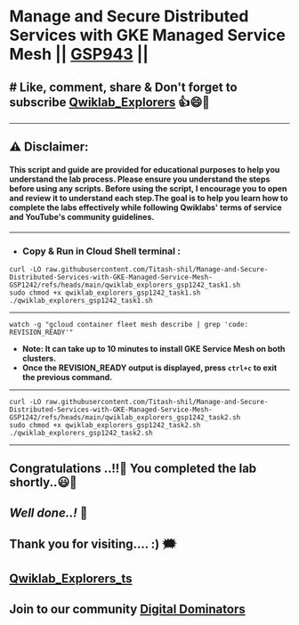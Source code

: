 #  Manage and Secure Distributed Services with GKE Managed Service Mesh || [GSP943](https://www.cloudskillsboost.google/focuses/89751?parent=catalog) ||

## # Like, comment, share & Don't forget to subscribe [Qwiklab_Explorers](https://youtube.com/@titashshil?si=RgamNu1dc9jVIbJN) 👍😄🤝

---
## ⚠️ **Disclaimer:**
#### This script and guide are provided for educational purposes to help you understand the lab process. Please ensure you understand the steps before using any scripts. Before using the script, I encourage you to open and review it to understand each step.The goal is to help you learn how to complete the labs effectively while following Qwiklabs' terms of service and YouTube's community guidelines.
---

- ### Copy & Run in Cloud Shell terminal :

```
curl -LO raw.githubusercontent.com/Titash-shil/Manage-and-Secure-Distributed-Services-with-GKE-Managed-Service-Mesh-GSP1242/refs/heads/main/qwiklab_explorers_gsp1242_task1.sh
sudo chmod +x qwiklab_explorers_gsp1242_task1.sh
./qwiklab_explorers_gsp1242_task1.sh
```
---

```
watch -g "gcloud container fleet mesh describe | grep 'code: REVISION_READY'"
```
- **Note: It can take up to 10 minutes to install GKE Service Mesh on both clusters.**
- **Once the REVISION_READY output is displayed, press `ctrl+c` to exit the previous command.** 
---

```
curl -LO raw.githubusercontent.com/Titash-shil/Manage-and-Secure-Distributed-Services-with-GKE-Managed-Service-Mesh-GSP1242/refs/heads/main/qwiklab_explorers_gsp1242_task2.sh
sudo chmod +x qwiklab_explorers_gsp1242_task2.sh
./qwiklab_explorers_gsp1242_task2.sh
```

---

## Congratulations ..!!🎉  You completed the lab shortly..😃💯

## *Well done..!* 👏

## Thank you for visiting.... :) 🗯️

## [Qwiklab_Explorers_ts](https://youtube.com/@titashshil?si=RgamNu1dc9jVIbJN)

## Join to our community [Digital Dominators](https://chat.whatsapp.com/J0o1beFGCHfJ8ZHGKjcqkd)
